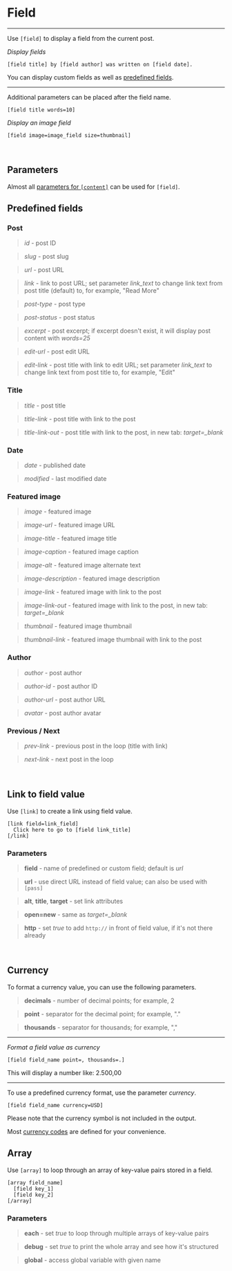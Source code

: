 
# Field

---


Use `[field]` to display a field from the current post.

*Display fields*

~~~
[field title] by [field author] was written on [field date].
~~~

You can display custom fields as well as [predefined fields](#predefined-fields).

---

Additional parameters can be placed after the field name.

~~~
[field title words=10]
~~~

*Display an image field*

~~~
[field image=image_field size=thumbnail]
~~~

&nbsp;

## Parameters

Almost all [parameters for `[content]`](options-general.php?page=ccs_reference&tab=content#field) can be used for `[field]`.

## Predefined fields

### Post

> *id* - post ID

> *slug* - post slug

> *url* - post URL

> *link* - link to post URL; set parameter *link_text* to change link text from post title (default) to, for example, "Read More"

> *post-type* - post type

> *post-status* - post status

> *excerpt* - post excerpt; if excerpt doesn't exist, it will display post content with *words=25*

> *edit-url* - post edit URL

> *edit-link* - post title with link to edit URL; set parameter *link_text* to change link text from post title to, for example, "Edit"


### Title

> *title* - post title

> *title-link* - post title with link to the post

> *title-link-out* - post title with link to the post, in new tab: *target=_blank*


### Date

> *date* - published date

> *modified* - last modified date



### Featured image

> *image* - featured image

> *image-url* - featured image URL

> *image-title* - featured image title

> *image-caption* - featured image caption

> *image-alt* - featured image alternate text

> *image-description* - featured image description

> *image-link* - featured image with link to the post

> *image-link-out* - featured image with link to the post, in new tab: *target=_blank*

> *thumbnail* - featured image thumbnail

> *thumbnail-link* - featured image thumbnail with link to the post



### Author

> *author* - post author

> *author-id* - post author ID

> *author-url* - post author URL

> *avatar* - post author avatar

### Previous / Next

> *prev-link* - previous post in the loop (title with link)

> *next-link* - next post in the loop


&nbsp;

## Link to field value

Use `[link]` to create a link using field value.

~~~
[link field=link_field]
  Click here to go to [field link_title]
[/link]
~~~

### Parameters

> **field** - name of predefined or custom field; default is *url*

> **url** - use direct URL instead of field value; can also be used with `[pass]`

> **alt**, **title**, **target** - set link attributes

> **open=new** - same as *target=_blank*

> **http** - set *true* to add `http://` in front of field value, if it's not there already

&nbsp;

## Currency


To format a currency value, you can use the following parameters.

> **decimals** - number of decimal points; for example, 2

> **point** - separator for the decimal point; for example, "."

> **thousands** - separator for thousands; for example, ","

---

*Format a field value as currency*

~~~
[field field_name point=, thousands=.]
~~~

This will display a number like: 2.500,00

---

To use a predefined currency format, use the parameter *currency*.

~~~
[field field_name currency=USD]
~~~

Please note that the currency symbol is not included in the output.

Most [currency codes](http://en.wikipedia.org/wiki/ISO_4217#Active_codes) are defined for your convenience.



## Array


Use `[array]` to loop through an array of key-value pairs stored in a field.

~~~
[array field_name]
  [field key_1]
  [field key_2]
[/array]
~~~



### Parameters

> **each** - set *true* to loop through multiple arrays of key-value pairs

> **debug** - set *true* to print the whole array and see how it's structured

> **global** - access global variable with given name
